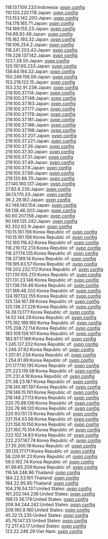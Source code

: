 118.137.109.233:Indonesia: [ovpn config](vpn/118_137_109_233.ovpn)  
110.133.220.178:Japan: [ovpn config](vpn/110_133_220_178.ovpn)  
113.153.142.200:Japan: [ovpn config](vpn/113_153_142_200.ovpn)  
114.178.165.71:Japan: [ovpn config](vpn/114_178_165_71.ovpn)  
114.189.155.23:Japan: [ovpn config](vpn/114_189_155_23.ovpn)  
114.69.93.48:Japan: [ovpn config](vpn/114_69_93_48.ovpn)  
115.162.193.32:Japan: [ovpn config](vpn/115_162_193_32.ovpn)  
118.106.254.2:Japan: [ovpn config](vpn/118_106_254_2.ovpn)  
118.241.203.43:Japan: [ovpn config](vpn/118_241_203_43.ovpn)  
119.228.137.142:Japan: [ovpn config](vpn/119_228_137_142.ovpn)  
123.1.28.55:Japan: [ovpn config](vpn/123_1_28_55.ovpn)  
125.197.69.233:Japan: [ovpn config](vpn/125_197_69_233.ovpn)  
138.64.194.32:Japan: [ovpn config](vpn/138_64_194_32.ovpn)  
150.249.156.59:Japan: [ovpn config](vpn/150_249_156_59.ovpn)  
153.219.122.15:Japan: [ovpn config](vpn/153_219_122_15.ovpn)  
153.232.91.238:Japan: [ovpn config](vpn/153_232_91_238.ovpn)  
219.100.37.114:Japan: [ovpn config](vpn/219_100_37_114.ovpn)  
219.100.37.146:Japan: [ovpn config](vpn/219_100_37_146.ovpn)  
219.100.37.163:Japan: [ovpn config](vpn/219_100_37_163.ovpn)  
219.100.37.177:Japan: [ovpn config](vpn/219_100_37_177.ovpn)  
219.100.37.179:Japan: [ovpn config](vpn/219_100_37_179.ovpn)  
219.100.37.181:Japan: [ovpn config](vpn/219_100_37_181.ovpn)  
219.100.37.186:Japan: [ovpn config](vpn/219_100_37_186.ovpn)  
219.100.37.198:Japan: [ovpn config](vpn/219_100_37_198.ovpn)  
219.100.37.207:Japan: [ovpn config](vpn/219_100_37_207.ovpn)  
219.100.37.221:Japan: [ovpn config](vpn/219_100_37_221.ovpn)  
219.100.37.26:Japan: [ovpn config](vpn/219_100_37_26.ovpn)  
219.100.37.30:Japan: [ovpn config](vpn/219_100_37_30.ovpn)  
219.100.37.31:Japan: [ovpn config](vpn/219_100_37_31.ovpn)  
219.100.37.49:Japan: [ovpn config](vpn/219_100_37_49.ovpn)  
219.100.37.9:Japan: [ovpn config](vpn/219_100_37_9.ovpn)  
219.100.37.98:Japan: [ovpn config](vpn/219_100_37_98.ovpn)  
219.120.88.70:Japan: [ovpn config](vpn/219_120_88_70.ovpn)  
27.140.160.137:Japan: [ovpn config](vpn/27_140_160_137.ovpn)  
27.83.9.235:Japan: [ovpn config](vpn/27_83_9_235.ovpn)  
36.13.170.33:Japan: [ovpn config](vpn/36_13_170_33.ovpn)  
36.2.29.182:Japan: [ovpn config](vpn/36_2_29_182.ovpn)  
42.148.140.154:Japan: [ovpn config](vpn/42_148_140_154.ovpn)  
59.138.46.203:Japan: [ovpn config](vpn/59_138_46_203.ovpn)  
60.60.207.158:Japan: [ovpn config](vpn/60_60_207_158.ovpn)  
90.149.135.242:Japan: [ovpn config](vpn/90_149_135_242.ovpn)  
92.202.62.9:Japan: [ovpn config](vpn/92_202_62_9.ovpn)  
110.15.161.156:Korea Republic of: [ovpn config](vpn/110_15_161_156.ovpn)  
110.15.161.156:Korea Republic of: [ovpn config](vpn/110_15_161_156.ovpn)  
112.160.118.42:Korea Republic of: [ovpn config](vpn/112_160_118_42.ovpn)  
118.219.112.213:Korea Republic of: [ovpn config](vpn/118_219_112_213.ovpn)  
118.37.174.135:Korea Republic of: [ovpn config](vpn/118_37_174_135.ovpn)  
118.37.189.14:Korea Republic of: [ovpn config](vpn/118_37_189_14.ovpn)  
119.195.83.57:Korea Republic of: [ovpn config](vpn/119_195_83_57.ovpn)  
119.203.222.172:Korea Republic of: [ovpn config](vpn/119_203_222_172.ovpn)  
121.130.105.213:Korea Republic of: [ovpn config](vpn/121_130_105_213.ovpn)  
121.131.23.146:Korea Republic of: [ovpn config](vpn/121_131_23_146.ovpn)  
121.136.114.46:Korea Republic of: [ovpn config](vpn/121_136_114_46.ovpn)  
121.169.46.202:Korea Republic of: [ovpn config](vpn/121_169_46_202.ovpn)  
124.197.132.155:Korea Republic of: [ovpn config](vpn/124_197_132_155.ovpn)  
125.134.167.39:Korea Republic of: [ovpn config](vpn/125_134_167_39.ovpn)  
125.138.27.228:Korea Republic of: [ovpn config](vpn/125_138_27_228.ovpn)  
14.39.13.177:Korea Republic of: [ovpn config](vpn/14_39_13_177.ovpn)  
14.52.144.29:Korea Republic of: [ovpn config](vpn/14_52_144_29.ovpn)  
175.192.189.160:Korea Republic of: [ovpn config](vpn/175_192_189_160.ovpn)  
175.208.72.114:Korea Republic of: [ovpn config](vpn/175_208_72_114.ovpn)  
183.109.159.101:Korea Republic of: [ovpn config](vpn/183_109_159_101.ovpn)  
183.97.17.169:Korea Republic of: [ovpn config](vpn/183_97_17_169.ovpn)  
1.245.127.202:Korea Republic of: [ovpn config](vpn/1_245_127_202.ovpn)  
1.246.37.82:Korea Republic of: [ovpn config](vpn/1_246_37_82.ovpn)  
1.251.61.234:Korea Republic of: [ovpn config](vpn/1_251_61_234.ovpn)  
1.254.81.89:Korea Republic of: [ovpn config](vpn/1_254_81_89.ovpn)  
211.177.110.195:Korea Republic of: [ovpn config](vpn/211_177_110_195.ovpn)  
211.223.119.58:Korea Republic of: [ovpn config](vpn/211_223_119_58.ovpn)  
211.231.4.18:Korea Republic of: [ovpn config](vpn/211_231_4_18.ovpn)  
211.38.23.187:Korea Republic of: [ovpn config](vpn/211_38_23_187.ovpn)  
218.145.181.197:Korea Republic of: [ovpn config](vpn/218_145_181_197.ovpn)  
218.146.15.191:Korea Republic of: [ovpn config](vpn/218_146_15_191.ovpn)  
218.148.27.113:Korea Republic of: [ovpn config](vpn/218_148_27_113.ovpn)  
220.70.89.136:Korea Republic of: [ovpn config](vpn/220_70_89_136.ovpn)  
220.78.96.120:Korea Republic of: [ovpn config](vpn/220_78_96_120.ovpn)  
220.93.151.13:Korea Republic of: [ovpn config](vpn/220_93_151_13.ovpn)  
221.154.53.58:Korea Republic of: [ovpn config](vpn/221_154_53_58.ovpn)  
221.156.10.150:Korea Republic of: [ovpn config](vpn/221_156_10_150.ovpn)  
221.160.75.104:Korea Republic of: [ovpn config](vpn/221_160_75_104.ovpn)  
222.102.14.83:Korea Republic of: [ovpn config](vpn/222_102_14_83.ovpn)  
222.237.167.74:Korea Republic of: [ovpn config](vpn/222_237_167_74.ovpn)  
27.35.200.19:Korea Republic of: [ovpn config](vpn/27_35_200_19.ovpn)  
39.125.17.171:Korea Republic of: [ovpn config](vpn/39_125_17_171.ovpn)  
58.226.91.23:Korea Republic of: [ovpn config](vpn/58_226_91_23.ovpn)  
59.0.192.74:Korea Republic of: [ovpn config](vpn/59_0_192_74.ovpn)  
61.99.65.209:Korea Republic of: [ovpn config](vpn/61_99_65_209.ovpn)  
116.58.248.96:Thailand: [ovpn config](vpn/116_58_248_96.ovpn)  
184.22.53.161:Thailand: [ovpn config](vpn/184_22_53_161.ovpn)  
184.22.95.95:Thailand: [ovpn config](vpn/184_22_95_95.ovpn)  
104.218.54.137:United States: [ovpn config](vpn/104_218_54_137.ovpn)  
161.202.144.236:United States: [ovpn config](vpn/161_202_144_236.ovpn)  
198.13.36.179:United States: [ovpn config](vpn/198_13_36_179.ovpn)  
208.94.244.242:United States: [ovpn config](vpn/208_94_244_242.ovpn)  
209.190.9.180:United States: [ovpn config](vpn/209_190_9_180.ovpn)  
45.32.13.235:United States: [ovpn config](vpn/45_32_13_235.ovpn)  
45.76.147.33:United States: [ovpn config](vpn/45_76_147_33.ovpn)  
72.217.43.17:United States: [ovpn config](vpn/72_217_43_17.ovpn)  
123.22.246.29:Viet Nam: [ovpn config](vpn/123_22_246_29.ovpn)  
